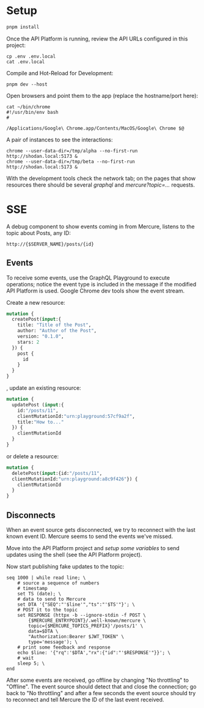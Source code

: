 # Setup
```sh
pnpm install
```

Once the API Platform is running, review the API URLs configured in this project:
```shell
cp .env .env.local
cat .env.local
```
Compile and Hot-Reload for Development:
```shell
pnpm dev --host
```
Open browsers and point them to the app (replace the hostname/port here):
```shell
cat ~/bin/chrome
#!/usr/bin/env bash
#

/Applications/Google\ Chrome.app/Contents/MacOS/Google\ Chrome $@
```
A pair of instances to see the interactions:
```shell
chrome --user-data-dir=/tmp/alpha --no-first-run http://shodan.local:5173 &
chrome --user-data-dir=/tmp/beta --no-first-run http://shodan.local:5173 &
```

With the development tools check the network tab; on the pages that show resources there should be several _graphql_ and  _mercure?topic=..._ requests.

# SSE
A debug component to show events coming in from Mercure, listens to the topic about Posts, any ID:
```shell
http://{$SERVER_NAME}/posts/{id}
```
## Events
To receive some events, use the GraphQL Playground to execute operations; notice the event type is included in the message if the modified API Platform is used. Google Chrome dev tools show the event stream.

Create a new resource:
```graphql
mutation {
  createPost(input:{
    title: "Title of the Post",
    author: "Author of the Post",
    version: "0.1.0",
    stars: 2
  }) {
    post {
      id
    }
  }
}
```
, update an existing resource:
```graphql
mutation {
  updatePost (input:{
    id:"/posts/11",
  	clientMutationId:"urn:playground:57cf9a2f",
    title:"How to..."
  }) {
    clientMutationId
  }
}
```
or delete a resource:
```graphql
mutation {
  deletePost(input:{id:"/posts/11",
  clientMutationId:"urn:playground:a8c9f426"}) {
    clientMutationId
  }
}
```
## Disconnects
When an event source gets disconnected, we try to reconnect with the last known event ID. Mercure seems to send the events we've missed.

Move into the API Platform project and *setup some variables* to send updates using the shell (see the API Platform project).

Now start publishing fake updates to the topic:
```shell
seq 1000 | while read line; \
	# source a sequence of numbers
	# timestamp
    set TS (date); \
    # data to send to Mercure
    set DTA '{"SEQ":"'$line'","ts":"'$TS'"}'; \
    # POST it to the topic
    set RESPONSE (httpx -b --ignore-stdin -f POST \
	    {$MERCURE_ENTRYPOINT}/.well-known/mercure \
	    topic={$MERCURE_TOPICS_PREFIX}'/posts/1' \
	    data=$DTA \
	    "Authorization:Bearer $JWT_TOKEN" \
	    type='message'); \
	# print some feedback and response
    echo $line: '{"rq":'$DTA',"rx":{"id":"'$RESPONSE'"}}'; \
    # wait
    sleep 5; \
end
```

After some events are received, go offline by changing "No throttling" to "Offline". The event source should detect that and close the connection; go back to "No throttling" and after a few seconds the event source should try to reconnect and tell Mercure the ID of the last event received.
